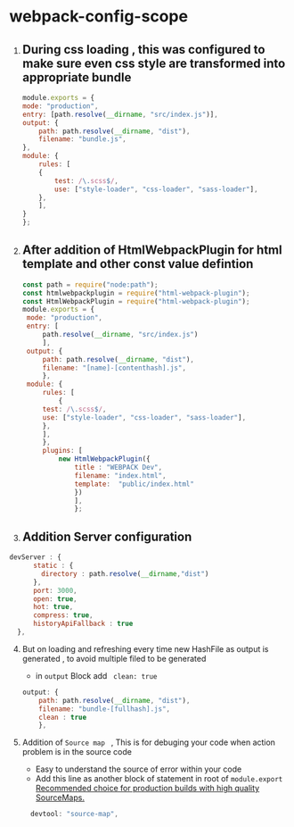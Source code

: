 # webpack-config-scope

1. ## During css loading , this was configured to make sure even css style are transformed into appropriate bundle
    ```js
    module.exports = {
    mode: "production",
    entry: [path.resolve(__dirname, "src/index.js")],
    output: {
        path: path.resolve(__dirname, "dist"),
        filename: "bundle.js",
    },
    module: {
        rules: [
        {
            test: /\.scss$/,
            use: ["style-loader", "css-loader", "sass-loader"],
        },
        ],
    }
    };
    ```



2. ## After addition of HtmlWebpackPlugin for html template and other const value defintion
   ```js
   const path = require("node:path");
   const htmlwebpackplugin = require("html-webpack-plugin");
   const HtmlWebpackPlugin = require("html-webpack-plugin");
   module.exports = {
    mode: "production",
    entry: [
        path.resolve(__dirname, "src/index.js")
        ],
    output: {
        path: path.resolve(__dirname, "dist"),
        filename: "[name]-[contenthash].js",
        },
    module: {
        rules: [
            {
        test: /\.scss$/,
        use: ["style-loader", "css-loader", "sass-loader"],
        },
        ],
        },
        plugins: [
            new HtmlWebpackPlugin({
                title : "WEBPACK Dev",
                filename: "index.html",
                template:  "public/index.html"
                })
                ],
                };
    ```

3. ## Addition Server configuration 
```js
devServer : {
      static : {
        directory : path.resolve(__dirname,"dist")
      },
      port: 3000,
      open: true,
      hot: true,
      compress: true,
      historyApiFallback : true
  },
  ```


  4. But on loading and refreshing every time new HashFile as output is generated , to avoid multiple filed to be generated 
       - in <code>output</code> Block add <code> clean: true</code>
        ```js
        output: {
            path: path.resolve(__dirname, "dist"),
            filename: "bundle-[fullhash].js",
            clean : true
            },
        ```


5. Addition of <code>Source map </code> , This is for debuging your code when action problem is in the source code 
     - Easy to understand the source of error within your code
     - Add this line as another block of statement in root of <code>module.export</code>
      [Recommended choice for production builds with high quality SourceMaps.](https://webpack.js.org/configuration/devtool/#root)
     ```js
       devtool: "source-map",
      ```

